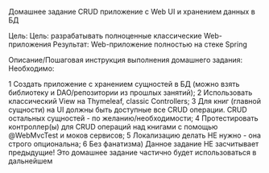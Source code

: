 Домашнее задание
CRUD приложение с Web UI и хранением данных в БД

Цель:
Цель: разрабатывать полноценные классические Web-приложения
Результат: Web-приложение полностью на стеке Spring


Описание/Пошаговая инструкция выполнения домашнего задания:
Необходимо:

1 Создать приложение с хранением сущностей в БД (можно взять библиотеку и DAO/репозитории из прошлых занятий);
2 Использовать классический View на Thymeleaf, classic Controllers;
3 Для книг (главной сущности) на UI должны быть доступные все CRUD операции. CRUD остальных сущностей - по желанию/необходимости;
4 Протестировать контроллер(ы) для CRUD операций над книгами с помощью @WebMvcTest и моков сервисов;
5 Локализацию делать НЕ нужно - она строго опциональна;
6 Без фанатизма)
Данное задание НЕ засчитывает предыдущие!
Это домашнее задание частично будет использоваться в дальнейшем
